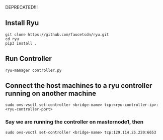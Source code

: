 DEPRECATED!!!
## Install Ryu
```sh=
git clone https://github.com/faucetsdn/ryu.git
cd ryu 
pip3 install .
```
## Run Controller
```sh=
ryu-manager controller.py
```

## Connect the host machines to a ryu controller running on another machine
```sh=
sudo ovs-vsctl set-controller <bridge-name> tcp:<ryu-controller-ip>:<ryu-controller-port>
```
### Say we are running the controller on masternode1, then
```sh=
sudo ovs-vsctl set-controller <bridge-name> tcp:129.114.25.220:6653
```

